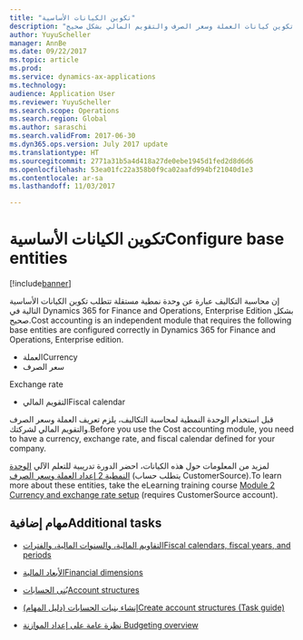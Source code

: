 ```yaml
---
title: "تكوين الكيانات الأساسية"
description: "إن محاسبة التكاليف عبارة عن وحدة نمطية مستقلة تتطلب تكوين كيانات العملة وسعر الصرف والتقويم المالي بشكل صحيح."
author: YuyuScheller
manager: AnnBe
ms.date: 09/22/2017
ms.topic: article
ms.prod: 
ms.service: dynamics-ax-applications
ms.technology: 
audience: Application User
ms.reviewer: YuyuScheller
ms.search.scope: Operations
ms.search.region: Global
ms.author: saraschi
ms.search.validFrom: 2017-06-30
ms.dyn365.ops.version: July 2017 update
ms.translationtype: HT
ms.sourcegitcommit: 2771a31b5a4d418a27de0ebe1945d1fed2d8d6d6
ms.openlocfilehash: 53ea01fc22a358b0f9ca02aafd994bf21040d1e3
ms.contentlocale: ar-sa
ms.lasthandoff: 11/03/2017

---
```


# <a name="configure-base-entities"></a><span data-ttu-id="b4308-103">تكوين الكيانات الأساسية</span><span class="sxs-lookup"><span data-stu-id="b4308-103">Configure base entities</span></span> 

[!include[banner](../includes/banner.md)]


<span data-ttu-id="b4308-104">إن محاسبة التكاليف عبارة عن وحدة نمطية مستقلة تتطلب تكوين الكيانات الأساسية التالية في Dynamics 365 for Finance and Operations, Enterprise Edition بشكل صحيح.</span><span class="sxs-lookup"><span data-stu-id="b4308-104">Cost accounting is an independent module that requires the following base entities are configured correctly in Dynamics 365 for Finance and Operations, Enterprise edition.</span></span>

-  <span data-ttu-id="b4308-105">العملة</span><span class="sxs-lookup"><span data-stu-id="b4308-105">Currency</span></span>
-  <span data-ttu-id="b4308-106">سعر الصرف

</span><span class="sxs-lookup"><span data-stu-id="b4308-106">Exchange rate</span></span>
-  <span data-ttu-id="b4308-107">التقويم المالي</span><span class="sxs-lookup"><span data-stu-id="b4308-107">Fiscal calendar</span></span>  

<span data-ttu-id="b4308-108">قبل استخدام الوحدة النمطية لمحاسبة التكاليف، يلزم تعريف العملة وسعر الصرف والتقويم المالي لشركتك.</span><span class="sxs-lookup"><span data-stu-id="b4308-108">Before you use the Cost accounting module, you need to have a currency, exchange rate, and fiscal calendar defined for your company.</span></span> 

<span data-ttu-id="b4308-109">لمزيد من المعلومات حول هذه الكيانات، احضر الدورة تدريبية للتعلم الآلي [الوحدة النمطية 2 إعداد العملة وسعر الصرف](https://mbspartner.microsoft.com/AX/CourseModules/1215) (يتطلب حساب CustomerSource).</span><span class="sxs-lookup"><span data-stu-id="b4308-109">To learn more about these entities, take the eLearning training course [Module 2 Currency and exchange rate setup](https://mbspartner.microsoft.com/AX/CourseModules/1215) (requires CustomerSource account).</span></span>

## <a name="additional-tasks"></a><span data-ttu-id="b4308-110">مهام إضافية</span><span class="sxs-lookup"><span data-stu-id="b4308-110">Additional tasks</span></span>

-  [<span data-ttu-id="b4308-111">التقاويم المالية، والسنوات المالية، والفترات</span><span class="sxs-lookup"><span data-stu-id="b4308-111">Fiscal calendars, fiscal years, and periods</span></span>](../budgeting/fiscal-calendars-fiscal-years-periods.md)

-  [<span data-ttu-id="b4308-112">الأبعاد المالية</span><span class="sxs-lookup"><span data-stu-id="b4308-112">Financial dimensions</span></span>](../general-ledger/financial-dimensions.md)

-  [<span data-ttu-id="b4308-113">بُنى الحسابات</span><span class="sxs-lookup"><span data-stu-id="b4308-113">Account structures</span></span>](../general-ledger/Default-dimensions.md)

-  [<span data-ttu-id="b4308-114">إنشاء بنيات الحسابات (دليل المهام)‬</span><span class="sxs-lookup"><span data-stu-id="b4308-114">Create account structures (Task guide)</span></span>](../general-ledger/tasks/create-account-structures.md)

-  [<span data-ttu-id="b4308-115">نظرة عامة على إعداد الموازنة </span><span class="sxs-lookup"><span data-stu-id="b4308-115">Budgeting overview</span></span>](../budgeting/basic-budgeting-overview-configuration.md)

